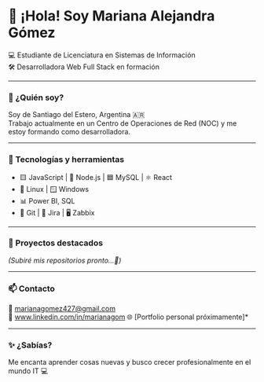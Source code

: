 # 👋 ¡Hola! Soy Mariana Alejandra Gómez

💻 Estudiante de Licenciatura en Sistemas de Información  
🛠️ Desarrolladora Web Full Stack en formación  

---

### 🌱 ¿Quién soy?

Soy de Santiago del Estero, Argentina 🇦🇷  
Trabajo actualmente en un Centro de Operaciones de Red (NOC) y me estoy formando como desarrolladora.  

---

### 🧠 Tecnologías y herramientas

- 🟨 JavaScript | 🔵 Node.js | 🟦 MySQL | ⚛️ React  
- 🐧 Linux | 🪟 Windows  
- 📊 Power BI, SQL  
- 🐙 Git | 🧠 Jira | 🖥️ Zabbix 

---

### 💼 Proyectos destacados

*(Subiré mis repositorios pronto...🚧)*

---

### 📫 Contacto

📧 marianagomez427@gmail.com  
💼 www.linkedin.com/in/marianagom
🌐 [Portfolio personal próximamente]*

---

### ✨ ¿Sabías?

Me encanta aprender cosas nuevas y busco crecer profesionalmente en el mundo IT 💻

